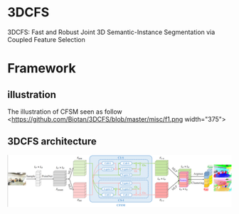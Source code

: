 # 3DCFS
3DCFS: Fast and Robust Joint 3D Semantic-Instance Segmentation via Coupled Feature Selection
# Framework
## illustration
The illustration of CFSM seen as follow
<https://github.com/Biotan/3DCFS/blob/master/misc/f1.png width="375">
## 3DCFS architecture
![The details of our proposed 3DCFS architecture seen as follow](https://github.com/Biotan/3DCFS/blob/master/misc/f2.png)
